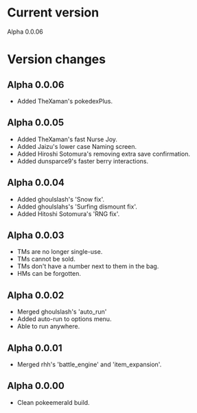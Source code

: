 # Current version
Alpha 0.0.06
# Version changes
## Alpha 0.0.06
* Added TheXaman's pokedexPlus.
## Alpha 0.0.05
* Added TheXaman's fast Nurse Joy.
* Added Jaizu's lower case Naming screen.
* Added Hiroshi Sotomura's removing extra save confirmation.
* Added dunsparce9's faster berry interactions.
## Alpha 0.0.04
* Added ghoulslash's 'Snow fix'.
* Added ghoulslahs's 'Surfing dismount fix'.
* Added Hitoshi Sotomura's 'RNG fix'.
## Alpha 0.0.03
* TMs are no longer single-use.
* TMs cannot be sold.
* TMs don't have a number next to them in the bag.
* HMs can be forgotten.
## Alpha 0.0.02
* Merged ghoulslash's 'auto_run'
* Added auto-run to options menu.
* Able to run anywhere.
## Alpha 0.0.01
* Merged rhh's 'battle_engine' and 'item_expansion'.
## Alpha 0.0.00
* Clean pokeemerald build.
